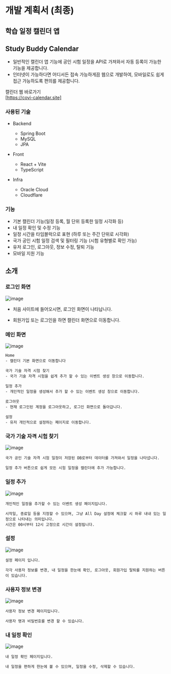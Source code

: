 # 개발 계획서 (최종)

## 학습 일정 캘린더 앱

## Study Buddy Calendar

- 일반적인 캘린더 앱 기능에 공인 시험 일정을 API로 가져와서 자동 등록이 가능한 기능을 제공합니다.
- 인터넷이 가능하다면 어디서든 접속 가능하게끔 웹으로 개발하여, 모바일로도 쉽게 접근 가능하도록 편의를 제공합니다.

캘린더 웹 바로가기  
[https://covi-calendar.site]

### 사용된 기술

- Backend
  - Spring Boot
  - MySQL
  - JPA

- Front
  - React + Vite
  - TypeScript

- Infra
  - Oracle Cloud
  - Cloudflare


### 기능

- 기본 캘린더 기능(일정 등록, 월 단위 등록한 일정 시각화 등)
- 내 일정 확인 및 수정 기능
- 일정 시간을 타임블럭으로 표현 (하루 또는 주간 단위로 시각화)
- 국가 공인 시험 일정 검색 및 필터링 기능 (시험 유형별로 확인 가능)
- 유저 로그인, 로그아웃, 정보 수정, 탈퇴 기능
- 모바일 지원 기능

## 소개

### 로그인 화면
![image](./src/1.png)

- 처음 사이트에 들어오시면, 로그인 화면이 나타납니다.

- 회원가입 또는 로그인을 하면 캘린더 화면으로 이동합니다.

### 메인 화면
![image](./src/3.png)

```
Home 
- 캘린더 기본 화면으로 이동합니다  

국가 기술 자격 시험 찾기
- 국가 기술 자격 시험을 쉽게 추가 할 수 있는 이벤트 생성 창으로 이동합니다.

일정 추가
- 개인적인 일정을 생성해서 추가 할 수 있는 이벤트 생성 창으로 이동합니다.

로그아웃
- 현재 로그인된 계정을 로그아웃하고, 로그인 화면으로 돌아갑니다.

설정
- 유저 개인적으로 설정하는 페이지로 이동합니다.
```

### 국가 기술 자격 시험 찾기
![image](./src/4.png)
```
국가 공인 기술 자격 시험 일정이 저장된 DB로부터 데이터를 가져와서 일정을 나타냅니다.

일정 추가 버튼으로 쉽게 모든 시험 일정을 캘린더에 추가 가능합니다.
```

### 일정 추가
![image](./src/5.png)
```
개인적인 일정을 추가할 수 있는 이벤트 생성 페이지입니다.

시작일, 종료일 등을 지정할 수 있으며, 그냥 All Day 설정에 체크할 시 하루 내내 있는 일정으로 나타내는 의미입니다.
시간은 00시부터 12시 고정으로 시간이 설정됩니다.
```

### 설정
![image](./src/6.png)
```
설정 페이지 입니다.

각각 사용자 정보를 변경, 내 일정을 한눈에 확인, 로그아웃, 회원가입 탈퇴를 지원하는 버튼이 있습니다.
```

### 사용자 정보 변경
![image](./src/7.png)
```
사용자 정보 변경 페이지입니다.

사용자 명과 비밀번호를 변경 할 수 있습니다.
```

### 내 일정 확인
![image](./src/8.png)
```
내 일정 확인 페이지입니다.

내 일정을 편하게 한눈에 볼 수 있으며, 일정을 수정, 삭제할 수 있습니다.
```